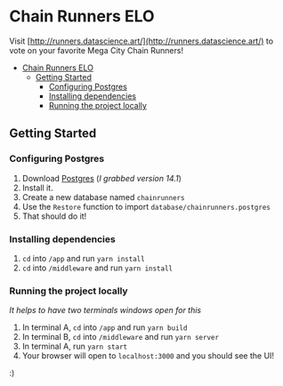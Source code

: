 # Chain Runners ELO

Visit [http://runners.datascience.art/](http://runners.datascience.art/) to vote on your favorite Mega City Chain Runners!

- [Chain Runners ELO](#chain-runners-elo)
  - [Getting Started](#getting-started)
    - [Configuring Postgres](#configuring-postgres)
    - [Installing dependencies](#installing-dependencies)
    - [Running the project locally](#running-the-project-locally)

## Getting Started

### Configuring Postgres

1. Download [Postgres](https://www.enterprisedb.com/downloads/postgres-postgresql-downloads) (_I grabbed version 14.1_)
2. Install it.
3. Create a new database named `chainrunners`
4. Use the `Restore` function to import `database/chainrunners.postgres`
5. That should do it!

### Installing dependencies

1. `cd` into `/app` and run `yarn install`
2. `cd` into `/middleware` and run `yarn install`

### Running the project locally

_It helps to have two terminals windows open for this_

1. In terminal A, `cd` into `/app` and run `yarn build`
2. In terminal B, `cd` into `/middleware` and run `yarn server`
3. In terminal A, run `yarn start`
4. Your browser will open to `localhost:3000` and you should see the UI!

:)

